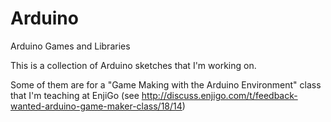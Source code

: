 Arduino
=======

Arduino Games and Libraries

This is a collection of Arduino sketches that I'm working on.

Some of them are for a "Game Making with the Arduino Environment" class that I'm teaching at EnjiGo (see http://discuss.enjigo.com/t/feedback-wanted-arduino-game-maker-class/18/14)
